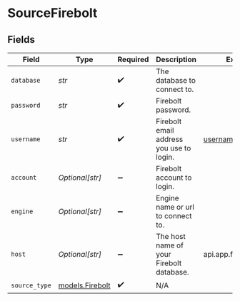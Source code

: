 # SourceFirebolt


## Fields

| Field                                    | Type                                     | Required                                 | Description                              | Example                                  |
| ---------------------------------------- | ---------------------------------------- | ---------------------------------------- | ---------------------------------------- | ---------------------------------------- |
| `database`                               | *str*                                    | :heavy_check_mark:                       | The database to connect to.              |                                          |
| `password`                               | *str*                                    | :heavy_check_mark:                       | Firebolt password.                       |                                          |
| `username`                               | *str*                                    | :heavy_check_mark:                       | Firebolt email address you use to login. | username@email.com                       |
| `account`                                | *Optional[str]*                          | :heavy_minus_sign:                       | Firebolt account to login.               |                                          |
| `engine`                                 | *Optional[str]*                          | :heavy_minus_sign:                       | Engine name or url to connect to.        |                                          |
| `host`                                   | *Optional[str]*                          | :heavy_minus_sign:                       | The host name of your Firebolt database. | api.app.firebolt.io                      |
| `source_type`                            | [models.Firebolt](../models/firebolt.md) | :heavy_check_mark:                       | N/A                                      |                                          |
